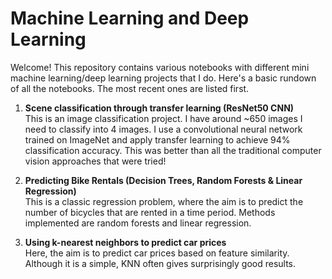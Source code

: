 # Machine Learning and Deep Learning

Welcome! This repository contains various notebooks with different mini machine learning/deep learning projects that I do. Here's a basic rundown of all the notebooks. The most recent ones are listed first.

1. **Scene classification through transfer learning (ResNet50 CNN)** <br>
This is an image classification project. I have around ~650 images I need to classify into 4 images. I use a convolutional neural network trained on ImageNet and apply transfer learning to achieve 94% classification accuracy. This was better than all the traditional computer vision approaches that were tried!

2. **Predicting Bike Rentals (Decision Trees, Random Forests & Linear Regression)** <br>
This is a classic regression problem, where the aim is to predict the number of bicycles that are rented in a time period. Methods implemented are random forests and linear regression.

3) **Using k-nearest neighbors to predict car prices** <br>
Here, the aim is to predict car prices based on feature similarity. Although it is a simple, KNN often gives surprisingly good results. 
